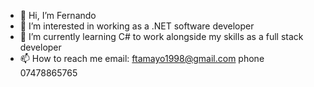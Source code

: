 - 👋 Hi, I’m Fernando 
- 👀 I’m interested in working as a .NET software developer
- 🌱 I’m currently learning C# to work alongside my skills as a full stack developer
- 📫 How to reach me email: ftamayo1998@gmail.com phone 07478865765

<!---
Nando1920/Nando1920 is a ✨ special ✨ repository because its `README.md` (this file) appears on your GitHub profile.
You can click the Preview link to take a look at your changes.
--->
